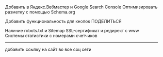 Добавить в Яндекс.Вебмастер и Google Search Console 
Оптимизировать разметку с помощью Schema.org

Добавить функциональность для кнопок ПОДЕЛИТЬСЯ

Наличие robots.txt и Sitemap
SSL-сертификат и редирект с www
Системы статистики с номерами счетчиков


----
добавить ссылку на сайт во все соц сети
